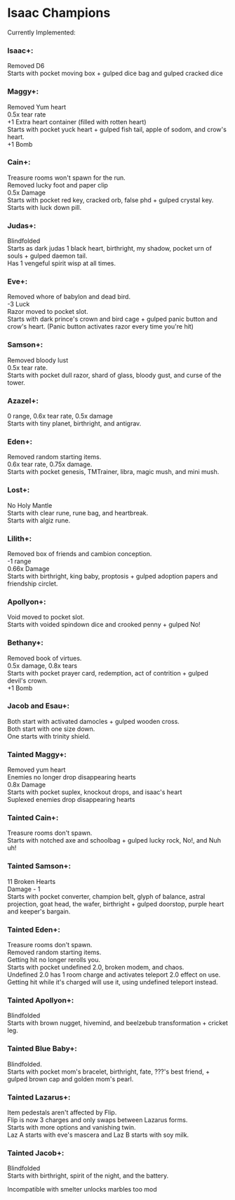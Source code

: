# Isaac Champions

Currently Implemented:

### Isaac+: 
Removed D6  
Starts with pocket moving box + gulped dice bag and gulped cracked dice  

### Maggy+:
Removed Yum heart  
0.5x tear rate  
+1 Extra heart container (filled with rotten heart)  
Starts with pocket yuck heart + gulped fish tail, apple of sodom, and crow's heart.  
+1 Bomb  

### Cain+:
Treasure rooms won't spawn for the run.  
Removed lucky foot and paper clip  
0.5x Damage  
Starts with pocket red key, cracked orb, false phd + gulped crystal key.  
Starts with luck down pill.  

### Judas+:
Blindfolded  
Starts as dark judas 1 black heart, birthright, my shadow, pocket urn of souls + gulped daemon tail.  
Has 1 vengeful spirit wisp at all times.  

### Eve+:
Removed whore of babylon and dead bird.  
-3 Luck  
Razor moved to pocket slot.  
Starts with dark prince's crown and bird cage + gulped panic button and crow's heart. (Panic button activates razor every time you're hit)  

### Samson+:  
Removed bloody lust  
0.5x tear rate.  
Starts with pocket dull razor, shard of glass, bloody gust, and curse of the tower.  

### Azazel+:
0 range, 0.6x tear rate, 0.5x damage  
Starts with tiny planet, birthright, and antigrav.  

### Eden+:
Removed random starting items.  
0.6x tear rate, 0.75x damage.  
Starts with pocket genesis, TMTrainer, libra, magic mush, and mini mush.  

### Lost+:
No Holy Mantle  
Starts with clear rune, rune bag, and heartbreak.  
Starts with algiz rune.  

### Lilith+:
Removed box of friends and cambion conception.  
-1 range  
0.66x Damage  
Starts with birthright, king baby, proptosis + gulped adoption papers and friendship circlet.  

### Apollyon+:
Void moved to pocket slot.  
Starts with voided spindown dice and crooked penny + gulped No!  

### Bethany+:
Removed book of virtues.  
0.5x damage, 0.8x tears  
Starts with pocket prayer card, redemption, act of contrition + gulped devil's crown.   
+1 Bomb  

### Jacob and Esau+:
Both start with activated damocles + gulped wooden cross.  
Both start with one size down.  
One starts with trinity shield.  

### Tainted Maggy+:
Removed yum heart  
Enemies no longer drop disappearing hearts  
0.8x Damage  
Starts with pocket suplex, knockout drops, and isaac's heart  
Suplexed enemies drop disappearing hearts  

### Tainted Cain+: 
Treasure rooms don't spawn.  
Starts with notched axe and schoolbag + gulped lucky rock, No!, and Nuh uh!  

### Tainted Samson+:
11 Broken Hearts  
Damage - 1  
Starts with pocket converter, champion belt, glyph of balance, astral projection, goat head, the wafer, birthright + gulped doorstop, purple heart and keeper's bargain.  

### Tainted Eden+:
Treasure rooms don't spawn.  
Removed random starting items.  
Getting hit no longer rerolls you.  
Starts with pocket undefined 2.0, broken modem, and chaos.  
Undefined 2.0 has 1 room charge and activates teleport 2.0 effect on use. Getting hit while it's charged will use it, using undefined teleport instead.  

### Tainted Apollyon+: 
Blindfolded  
Starts with brown nugget, hivemind, and beelzebub transformation + cricket leg.  

### Tainted Blue Baby+:
Blindfolded.  
Starts with pocket mom's bracelet, birthright, fate, ???'s best friend, + gulped brown cap and golden mom's pearl.  

### Tainted Lazarus+:
Item pedestals aren't affected by Flip.  
Flip is now 3 charges and only swaps between Lazarus forms.  
Starts with more options and vanishing twin.  
Laz A starts with eve's mascera and Laz B starts with soy milk.  

### Tainted Jacob+:
Blindfolded  
Starts with birthright, spirit of the night, and the battery.  


Incompatible with smelter unlocks marbles too mod  
